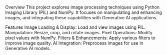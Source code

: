 Overview
This project explores image processing techniques using Python Imaging Library (PIL) and NumPy. It focuses on manipulating and enhancing images, and integrating these capabilities with Generative AI applications.

Features
Image Loading & Display: Load and view images using PIL.
Manipulation: Resize, crop, and rotate images.
Pixel Operations: Modify pixel values with NumPy.
Filters & Enhancements: Apply various filters to improve image quality.
AI Integration: Preprocess images for use in Generative AI models.
